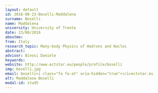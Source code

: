```yaml
---
layout: default 
id: 2016-08-23-Boselli-Maddalena
surname: Boselli
name: Maddalena
university: University of Trento
date: 23/08/2016
aboutme: 
from: Italy
research_topic: Many-body Physics of Hadrons and Nuclei
abstract: 
advisor: Binosi Daniele
keywords: 
website: http://www.ectstar.eu/people/profile/boselli
img: boselli.jpg
email: boselli<i class="fa fa-at" aria-hidden="true"></i>ectstar.eu
alt: Maddalena Boselli
modal-id: stud5
---
```

